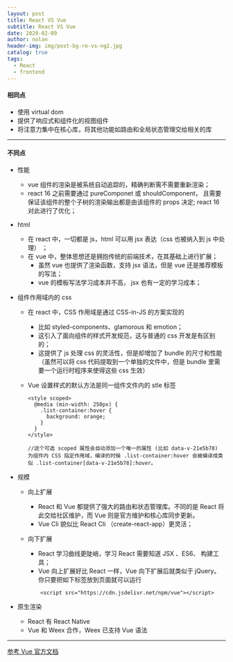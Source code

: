 ```yaml
---
layout: post
title: React VS Vue
subtitle: React VS Vue
date: 2020-02-09
author: nolan
header-img: img/post-bg-re-vs-ng2.jpg
catalog: true
tags:
  - React
  - frontend
---
```


#### 相同点

- 使用 virtual dom
- 提供了响应式和组件化的视图组件
- 将注意力集中在核心库，将其他功能如路由和全局状态管理交给相关的库

---

#### 不同点

- 性能
  - vue 组件的渲染是被系统自动追踪的，精确判断需不需要重新渲染；
  - react 16 之前需要通过 pureComponet 或 shouldComponent， 且需要保证该组件的整个子树的渲染输出都是由该组件的 props 决定; react 16 对此进行了优化；
- html
  - 在 react 中，一切都是 js，html 可以用 jsx 表达（css 也被纳入到 js 中处理） ；
  - 在 vue 中，整体思想还是拥抱传统的前端技术，在其基础上进行扩展；
    - 虽然 vue 也提供了渲染函数，支持 jsx 语法，但是 vue 还是推荐模板的写法；
    - vue 的模板写法学习成本并不高， jsx 也有一定的学习成本；
- 组件作用域内的 css

  - 在 react 中，CSS 作用域是通过 CSS-in-JS 的方案实现的
    - 比如 styled-components、glamorous 和 emotion；
    - 这引入了面向组件的样式开发规范，这与普通的 css 开发是有区别的；
    - 这提供了 js 处理 css 的灵活性，但是却增加了 bundle 的尺寸和性能（虽然可以将 css 代码提取到一个单独的文件中，但是 bundle 里需要一个运行时程序来使得这些 css 生效）
  - Vue 设置样式的默认方法是同一组件文件内的 stle 标签

    ```
    <style scoped>
      @media (min-width: 250px) {
        .list-container:hover {
          background: orange;
        }
      }
    </style>

    //这个可选 scoped 属性会自动添加一个唯一的属性 (比如 data-v-21e5b78) 为组件内 CSS 指定作用域，编译的时候 .list-container:hover 会被编译成类似 .list-container[data-v-21e5b78]:hover。
    ```

- 规模
  - 向上扩展
    - React 和 Vue 都提供了强大的路由和状态管理库。不同的是 React 将此交给社区维护，而 Vue 则是官方维护和核心库同步更新。
    - Vue Cli 貌似比 React Cli （create-react-app）更灵活；
  - 向下扩展

    - React 学习曲线更陡峭，学习 React 需要知道 JSX 、ES6、 构建工具；
    - Vue 向上扩展好比 React 一样，Vue 向下扩展后就类似于 jQuery。你只要把如下标签放到页面就可以运行

    ```
        <script src="https://cdn.jsdelivr.net/npm/vue"></script>

    ```
- 原生渲染
  - React 有 React Native
  - Vue 和 Weex 合作，Weex 已支持 Vue 语法

---

[参考 Vue 官方文档](https://cn.vuejs.org/v2/guide/comparison.html)
